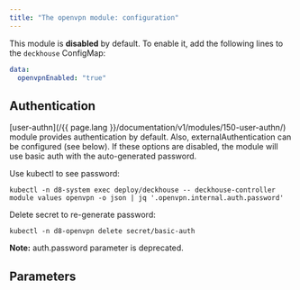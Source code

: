 ```yaml
---
title: "The openvpn module: configuration"
---
```


This module is **disabled** by default. To enable it, add the following lines to the `deckhouse` ConfigMap:

```yaml
data:
  openvpnEnabled: "true"
```

## Authentication

[user-authn](/{{ page.lang }}/documentation/v1/modules/150-user-authn/) module provides authentication by default. Also, externalAuthentication can be configured (see below).
If these options are disabled, the module will use basic auth with the auto-generated password.

Use kubectl to see password:

```shell
kubectl -n d8-system exec deploy/deckhouse -- deckhouse-controller module values openvpn -o json | jq '.openvpn.internal.auth.password'
```

Delete secret to re-generate password:

```shell
kubectl -n d8-openvpn delete secret/basic-auth
```

**Note:** auth.password parameter is deprecated.

## Parameters

<!-- SCHEMA -->
